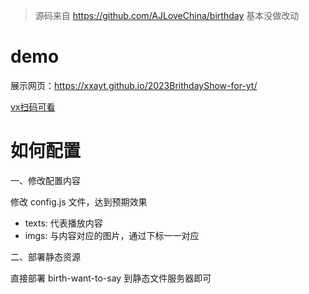 > 源码来自 https://github.com/AJLoveChina/birthday 基本没做改动

# demo

展示网页：https://xxayt.github.io/2023BrithdayShow-for-yt/

[vx扫码可看](./imgs/erweima.png)


# 如何配置

一、修改配置内容

修改 config.js 文件，达到预期效果

- texts: 代表播放内容
- imgs: 与内容对应的图片，通过下标一一对应

二、部署静态资源

直接部署 birth-want-to-say 到静态文件服务器即可